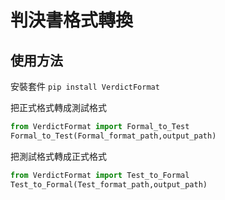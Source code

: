 # 判決書格式轉換
## 使用方法
安裝套件
`
    pip install VerdictFormat
`

把正式格式轉成測試格式
```python
from VerdictFormat import Formal_to_Test
Formal_to_Test(Formal_format_path,output_path)
```

把測試格式轉成正式格式
```python
from VerdictFormat import Test_to_Formal
Test_to_Formal(Test_format_path,output_path)
```